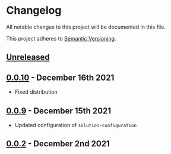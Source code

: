# Changelog

All notable changes to this project will be documented in this file.

This project adheres to [Semantic Versioning](https://semver.org/spec/v2.0.0.html).

## [Unreleased]

## [0.0.10] - December 16th 2021

* Fixed distribution

## [0.0.9] - December 15th 2021

* Updated configuration of `solution-configuration`

## [0.0.2] - December 2nd 2021

[0.0.2]: https://github.com/Esri/solution.js/compare/3dc2e8e89cd42b447420b2c0cba988738d0c7195...v0.0.2 "v0.0.2"
[0.0.9]: https://github.com/Esri/solution.js/compare/v0.0.2...v0.0.9 "v0.0.9"
[0.0.10]: https://github.com/Esri/solution.js/compare/v0.0.9...v0.0.10 "v0.0.10"
[Unreleased]: https://github.com/Esri/solution.js/compare/v0.0.10...HEAD "Unreleased Changes"

